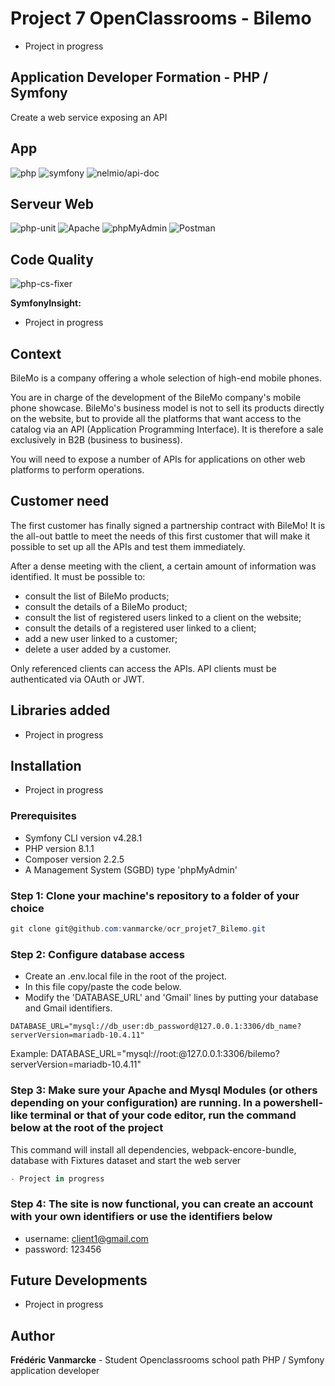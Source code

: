 # Project 7 OpenClassrooms - Bilemo

- Project in progress

## Application Developer Formation - PHP / Symfony

Create a web service exposing an API

## App

![php](https://img.shields.io/badge/php-8.1.1-blue)
![symfony](https://img.shields.io/badge/symfony-6.0.6-succes)
![nelmio/api-doc](https://img.shields.io/badge/nelmio%2Fapi--doc-%5E4.8-green)

## Serveur Web

![php-unit](https://img.shields.io/badge/serveur-MariaDB-green)
![Apache](<https://img.shields.io/badge/Apache-2.4.51%20(Win64)%20OpenSSL%2F1.1.1l%20PHP%2F8.1.1-green>)
![phpMyAdmin](https://img.shields.io/badge/phpMyAdmin-5.1.1-green)
![Postman](https://img.shields.io/badge/Postman-9.14.0-orange)

## Code Quality

![php-cs-fixer](https://img.shields.io/badge/php--cs--fixer-%5E3.7-succes)

**SymfonyInsight:**

- Project in progress

## Context

BileMo is a company offering a whole selection of high-end mobile phones.

You are in charge of the development of the BileMo company's mobile phone showcase. BileMo's business model is not to sell its products directly on the website, but to provide all the platforms that want access to the catalog via an API (Application Programming Interface). It is therefore a sale exclusively in B2B (business to business).

You will need to expose a number of APIs for applications on other web platforms to perform operations.

## Customer need

The first customer has finally signed a partnership contract with BileMo! It is the all-out battle to meet the needs of this first customer that will make it possible to set up all the APIs and test them immediately.

  After a dense meeting with the client, a certain amount of information was identified. It must be possible to:

- consult the list of BileMo products;
- consult the details of a BileMo product;
- consult the list of registered users linked to a client on the website;
- consult the details of a registered user linked to a client;
- add a new user linked to a customer;
- delete a user added by a customer.

Only referenced clients can access the APIs. API clients must be authenticated via OAuth or JWT.

## Libraries added

- Project in progress

## Installation

- Project in progress

### Prerequisites

- Symfony CLI version v4.28.1
- PHP version 8.1.1
- Composer version 2.2.5
- A Management System (SGBD) type 'phpMyAdmin'

### Step 1: Clone your machine's repository to a folder of your choice

```powershell
git clone git@github.com:vanmarcke/ocr_projet7_Bilemo.git
```

### Step 2: Configure database access

- Create an .env.local file in the root of the project.
- In this file copy/paste the code below.
- Modify the 'DATABASE_URL' and 'Gmail' lines by putting your database and Gmail identifiers.

```code
DATABASE_URL="mysql://db_user:db_password@127.0.0.1:3306/db_name?serverVersion=mariadb-10.4.11"
```

Example: DATABASE_URL="mysql://root:@127.0.0.1:3306/bilemo?serverVersion=mariadb-10.4.11"

### Step 3: Make sure your Apache and Mysql Modules (or others depending on your configuration) are running. In a powershell-like terminal or that of your code editor, run the command below at the root of the project

This command will install all dependencies, webpack-encore-bundle, database with Fixtures dataset and start the web server

```powershell
- Project in progress
```

### Step 4: The site is now functional, you can create an account with your own identifiers or use the identifiers below

- username: client1@gmail.com
- password: 123456

## Future Developments

- Project in progress

## Author

**Frédéric Vanmarcke** - Student Openclassrooms school path PHP / Symfony application developer
